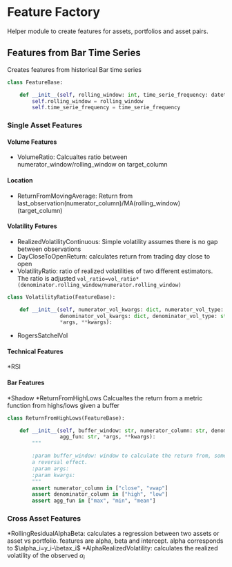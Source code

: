 # Feature Factory

Helper module to create features for assets, portfolios and asset pairs.

## Features from Bar Time Series

Creates features from historical Bar time series

```python
class FeatureBase:

    def __init__(self, rolling_window: int, time_serie_frequency: datetime.timedelta, *args, **kwargs):
        self.rolling_window = rolling_window
        self.time_serie_frequency = time_serie_frequency

```

### Single Asset Features

#### Volume Features

* VolumeRatio: Calcualtes ratio between numerator_window/rolling_window on target_column

#### Location

* ReturnFromMovingAverage: Return from last_observation(numerator_column)/MA(rolling_window)(target_column)

#### Volatility Fetures

* RealizedVolatilityContinuous: Simple volatility assumes there is no gap between observations
* DayCloseToOpenReturn: calculates return from trading day close to open
* VolatilityRatio: ratio of realized volatilities of two different estimators. The ratio is
  adjusted `vol_ratio=vol_ratio*(denominator.rolling_window/numerator.rolling_window)`

```python
class VolatilityRatio(FeatureBase):

    def __init__(self, numerator_vol_kwargs: dict, numerator_vol_type: str,
                 denominator_vol_kwargs: dict, denominator_vol_type: str,
                 *args, **kwargs):

```

* RogersSatchelVol

#### Technical Features

*RSI

#### Bar Features

*Shadow
*ReturnFromHighLows Calcualtes the return from a metric function from highs/lows given a buffer
```python
class ReturnFromHighLows(FeatureBase):

    def __init__(self, buffer_window: str, numerator_column: str, denominator_column: str,
                 agg_fun: str, *args, **kwargs):
        """

        :param buffer_window: window to calculate the return from, sometimes this is needed to avoid capturing
        a reversal effect.
        :param args:
        :param kwargs:
        """
        assert numerator_column in ["close", "vwap"]
        assert denominator_column in ["high", "low"]
        assert agg_fun in ["max", "min", "mean"]

```

### Cross Asset Features

*RollingResidualAlphaBeta: calculates a regression between two assets or asset vs portfolio. features are alpha, beta
and intercept. alpha corresponds to $\alpha_i=y_i-\betax_i$
*AlphaRealizedVolatility: calculates the realized volatility of the observed  $\alpha_i$


